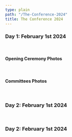 ```yaml
---
type: plain
path: "/The-Conference-2024"
title: The Conference 2024
---
```


<h3>Day 1: February 1st 2024</h3>
<br>

<h4>Opening Ceremony Photos</h4>
<br>

<h4>Committees Photos</h4>
<br>

<h3>Day 2: February 1st 2024</h3>
<br>

<h3>Day 2: February 1st 2024</h3>
<br>



